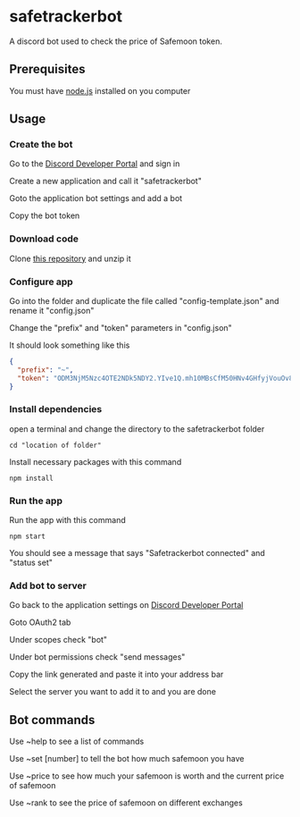 # safetrackerbot

A discord bot used to check the price of Safemoon token.

## Prerequisites

You must have [node.js](https://nodejs.org/) installed on you computer

## Usage

### Create the bot

Go to the [Discord Developer Portal](https://discord.com/developers/applications) and sign in

Create a new application and call it "safetrackerbot"

Goto the application bot settings and add a bot

Copy the bot token

### Download code

Clone [this repository](https://github.com/NateXVI/safetrackerbot/archive/refs/heads/main.zip) and unzip it

### Configure app

Go into the folder and duplicate the file called "config-template.json" and rename it "config.json"

Change the "prefix" and "token" parameters in "config.json"

It should look something like this
```json
{
  "prefix": "~",
  "token": "ODM3NjM5Nzc4OTE2NDk5NDY2.YIve1Q.mh10MBsCfM50HNv4GHfyjVouOv8"
}
```

### Install dependencies

open a terminal and change the directory to the safetrackerbot folder
```
cd "location of folder"
```

Install necessary packages with this command

```
npm install
```

### Run the app

Run the app with this command
```
npm start
```

You should see a message that says "Safetrackerbot connected" and "status set"

### Add bot to server

Go back to the application settings on [Discord Developer Portal](https://discord.com/developers/applications)

Goto OAuth2 tab

Under scopes check "bot"

Under bot permissions check "send messages"

Copy the link generated and paste it into your address bar

Select the server you want to add it to and you are done

## Bot commands

Use ~help to see a list of commands

Use ~set [number] to tell the bot how much safemoon you have

Use ~price to see how much your safemoon is worth and the current price of safemoon

Use ~rank to see the price of safemoon on different exchanges

